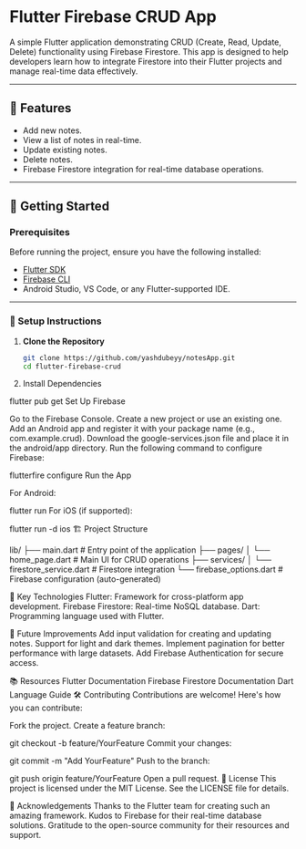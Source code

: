# Flutter Firebase CRUD App

A simple Flutter application demonstrating CRUD (Create, Read, Update, Delete) functionality using Firebase Firestore. This app is designed to help developers learn how to integrate Firestore into their Flutter projects and manage real-time data effectively.

---

## 📝 Features
- Add new notes.
- View a list of notes in real-time.
- Update existing notes.
- Delete notes.
- Firebase Firestore integration for real-time database operations.

---

## 🚀 Getting Started

### Prerequisites
Before running the project, ensure you have the following installed:
- [Flutter SDK](https://flutter.dev/docs/get-started/install)
- [Firebase CLI](https://firebase.google.com/docs/cli)
- Android Studio, VS Code, or any Flutter-supported IDE.

---

### 🔧 Setup Instructions

1. **Clone the Repository**
   ```bash
   git clone https://github.com/yashdubeyy/notesApp.git
   cd flutter-firebase-crud
2. Install Dependencies

flutter pub get
Set Up Firebase

Go to the Firebase Console.
Create a new project or use an existing one.
Add an Android app and register it with your package name (e.g., com.example.crud).
Download the google-services.json file and place it in the android/app directory.
Run the following command to configure Firebase:

flutterfire configure
Run the App

For Android:

flutter run
For iOS (if supported):

flutter run -d ios
🏗️ Project Structure

lib/
├── main.dart                # Entry point of the application
├── pages/
│   └── home_page.dart       # Main UI for CRUD operations
├── services/
│   └── firestore_service.dart # Firestore integration
└── firebase_options.dart    # Firebase configuration (auto-generated)

🌟 Key Technologies
Flutter: Framework for cross-platform app development.
Firebase Firestore: Real-time NoSQL database.
Dart: Programming language used with Flutter.

🔧 Future Improvements
Add input validation for creating and updating notes.
Support for light and dark themes.
Implement pagination for better performance with large datasets.
Add Firebase Authentication for secure access.

📚 Resources
Flutter Documentation
Firebase Firestore Documentation
Dart Language Guide
🛠️ Contributing
Contributions are welcome! Here's how you can contribute:

Fork the project.
Create a feature branch:

git checkout -b feature/YourFeature
Commit your changes:

git commit -m "Add YourFeature"
Push to the branch:

git push origin feature/YourFeature
Open a pull request.
📄 License
This project is licensed under the MIT License. See the LICENSE file for details.

🙌 Acknowledgements
Thanks to the Flutter team for creating such an amazing framework.
Kudos to Firebase for their real-time database solutions.
Gratitude to the open-source community for their resources and support.
